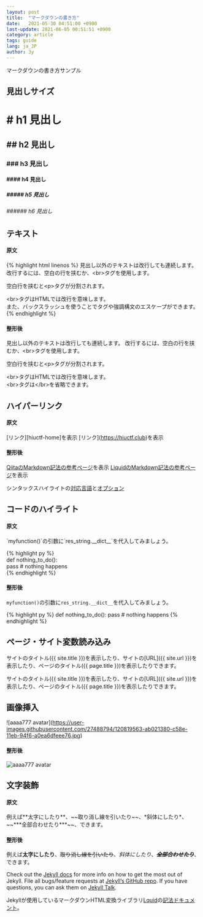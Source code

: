 ```yaml
---
layout: post
title:  "マークダウンの書き方"
date:   2021-05-30 04:51:00 +0900
last-update: 2021-06-05 00:51:51 +0900
category: article
tags: guide
lang: ja_JP
author: 3y
---
```

マークダウンの書き方サンプル

## 見出しサイズ

# \# h1 見出し

## \#\# h2 見出し

### #\#\# h3 見出し

#### \#\#\#\# h4 見出し

##### \#\#\#\#\# h5 見出し

###### \#\#\#\#\#\# h6 見出し


## テキスト

#### 原文

{% highlight html linenos %}
見出し以外のテキストは改行しても連続します。
改行するには、空白の行を挟むか、\<br\>タグを使用します。

空白行を挟むと\<p\>タグが分割されます。

\<br\>タグはHTMLでは改行を意味します。<br>
また、バックスラッシュを使うことでタグや強調構文のエスケープができます。
{% endhighlight %}

#### 整形後

見出し以外のテキストは改行しても連続します。
改行するには、空白の行を挟むか、\<br\>タグを使用します。

空白行を挟むと\<p\>タグが分割されます。

\<br\>タグはHTMLでは改行を意味します。<br>
\<br\>タグは\</br\>を省略できます。


## ハイパーリンク


#### 原文

\[リンク]\[hiuctf-home]を表示 \[リンク]\(https://hiuctf.club)を表示


#### 整形後

[QiitaのMarkdown記法の参考ページ](https://qiita.com/Qiita/items/c686397e4a0f4f11683d)を表示
[LiquidのMarkdown記法の参考ページ](https://shopify.github.io/liquid/)を表示

シンタックスハイライトの[対応言語][jekyll-support-languages]と[オプション][jekyll-linenos]


## コードのハイライト

#### 原文

\`myfunction()\`の引数に\`res\_string.\_\_dict\_\_\`を代入してみましょう。


\{\% highlight py %\}<br>
def nothing\_to\_do():<br>
  pass # nothing happens<br>
\{\% endhighlight %\}<br>


#### 整形後

`myfunction()`の引数に`res_string.__dict__`を代入してみましょう。

{% highlight py %}
def nothing_to_do():
  pass # nothing happens
{% endhighlight %}


## ページ・サイト変数読み込み

サイトのタイトル(\{\{ site.title }})を表示したり、サイトの\[URL](\{\{ site.url }})を表示したり、ページのタイトル(\{\{ page.title }})を表示したりできます。


サイトのタイトル({{ site.title }})を表示したり、サイトの[URL]({{ site.url }})を表示したり、ページのタイトル({{ page.title }})を表示したりできます。


## 画像挿入

\!\[aaaa777 avatar](https://user-images.githubusercontent.com/27488794/120819563-ab021380-c58e-11eb-94f6-a0ea6dfeee76.jpg)


#### 整形後

![aaaa777 avatar](https://user-images.githubusercontent.com/27488794/120819563-ab021380-c58e-11eb-94f6-a0ea6dfeee76.jpg)


## 文字装飾


#### 原文

例えば\*\*太字にしたり\*\*、\~\~取り消し線を引いたり\~\~、\*斜体にしたり\*、\~\~\*\*\*全部合わせたり\*\*\*\~\~、できます。


#### 整形後

例えば**太字にしたり**、~~取り消し線を引いたり~~、*斜体にしたり*、~~***全部合わせたり***~~、できます。


Check out the [Jekyll docs][jekyll-docs] for more info on how to get the most out of Jekyll. File all bugs/feature requests at [Jekyll’s GitHub repo][jekyll-gh]. If you have questions, you can ask them on [Jekyll Talk][jekyll-talk].

Jekyllが使用しているマークダウンHTML変換ライブラリ[Lquid][liquid-home]の[記法ドキュメント][liquid-syntax]。

[jekyll-docs]: https://jekyllrb.com/docs/home
[jekyll-gh]:   https://github.com/jekyll/jekyll
[jekyll-talk]: https://talk.jekyllrb.com/
[jekyll-support-languages]: https://github.com/rouge-ruby/rouge/wiki/List-of-supported-languages-and-lexers
[jekyll-linenos]: https://jekyllrb.com/docs/liquid/tags/#line-numbers
[hiuctf-home]: https://hiuctf.club
[liquid-syntax]: https://github.com/Shopify/liquid/wiki/Liquid-for-Designers
[liquid-doc]: https://github.com/Shopify/liquid/wiki
[liquid-home]: https://shopify.github.io/liquid/